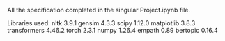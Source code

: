 All the specification completed in the singular Project.ipynb file.

Libraries used:
nltk 3.9.1
gensim 4.3.3
scipy 1.12.0
matplotlib 3.8.3
transformers 4.46.2
torch 2.3.1
numpy 1.26.4
empath 0.89
bertopic 0.16.4
